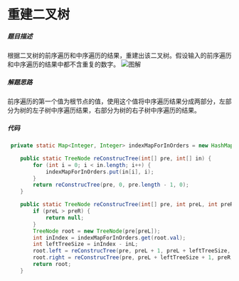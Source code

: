 重建二叉树
====

##### 题目描述   
根据二叉树的前序遍历和中序遍历的结果，重建出该二叉树。假设输入的前序遍历和中序遍历的结果中都不含重复的数字。
![图解](https://upload-images.jianshu.io/upload_images/8907519-1d0b894c7136ac54.png?imageMogr2/auto-orient/strip%7CimageView2/2/w/1240)

##### 解题思路
前序遍历的第一个值为根节点的值，使用这个值将中序遍历结果分成两部分，左部分为树的左子树中序遍历结果，右部分为树的右子树中序遍历的结果。
##### 代码
```java
 private static Map<Integer, Integer> indexMapForInOrders = new HashMap<>();

    public static TreeNode reConstrucTree(int[] pre, int[] in) {
        for (int i = 0; i < in.length; i++) {
            indexMapForInOrders.put(in[i], i);
        }
        return reConstrucTree(pre, 0, pre.length - 1, 0);
    }

    public static TreeNode reConstrucTree(int[] pre, int preL, int preR, int inL) {
        if (preL > preR) {
            return null;
        }
        TreeNode root = new TreeNode(pre[preL]);
        int inIndex = indexMapForInOrders.get(root.val);
        int leftTreeSize = inIndex - inL;
        root.left = reConstrucTree(pre, preL + 1, preL + leftTreeSize, inL);
        root.right = reConstrucTree(pre, preL + leftTreeSize + 1, preR, inL + leftTreeSize + 1);
        return root;
    }
```
